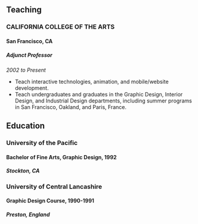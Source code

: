 ## Teaching

### CALIFORNIA COLLEGE OF THE ARTS
#### San Francisco, CA
##### Adjunct Professor
_2002 to Present_

* Teach interactive technologies, animation, and mobile/website development. 
* Teach undergraduates and graduates in the Graphic Design, Interior Design, and Industrial Design departments, including summer programs in San Francisco, Oakland, and Paris, France.
 
## Education
### University of the Pacific
#### Bachelor of Fine Arts, Graphic Design, 1992
##### Stockton, CA

### University of Central Lancashire
#### Graphic Design Course, 1990-1991
##### Preston, England
